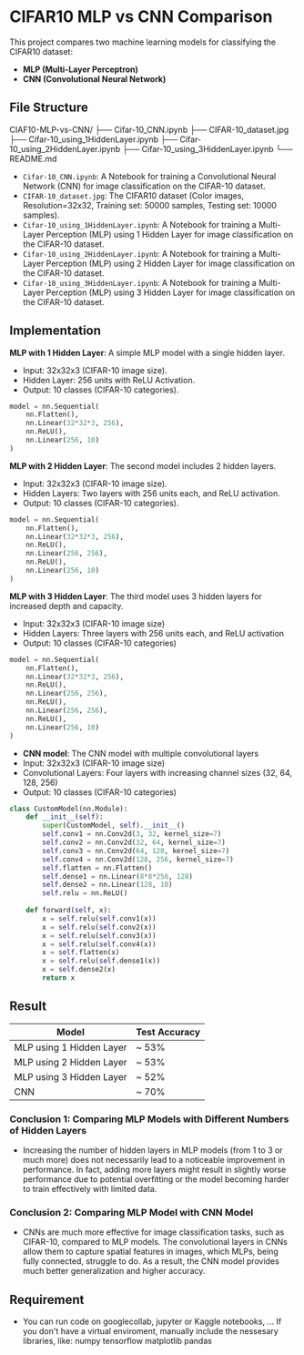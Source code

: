 # CIFAR10 MLP vs CNN Comparison

This project compares two machine learning models for classifying the CIFAR10 dataset:
- **MLP (Multi-Layer Perceptron)**
- **CNN (Convolutional Neural Network)**

## File Structure

CIAF10-MLP-vs-CNN/
├── Cifar-10_CNN.ipynb
├── CIFAR-10_dataset.jpg
├── Cifar-10_using_1HiddenLayer.ipynb
├── Cifar-10_using_2HiddenLayer.ipynb
├── Cifar-10_using_3HiddenLayer.ipynb
└── README.md

- `Cifar-10_CNN.ipynb`: A Notebook for training a Convolutional Neural Network (CNN) for image classification on the CIFAR-10 dataset.
- `CIFAR-10_dataset.jpg`: The CIFAR10 dataset (Color images, Resolution=32x32, Training set: 50000 samples, Testing set: 10000 samples).
- `Cifar-10_using_1HiddenLayer.ipynb`: A Notebook for training a Multi-Layer Perception (MLP) using 1 Hidden Layer for image classification on the CIFAR-10 dataset.
- `Cifar-10_using_2HiddenLayer.ipynb`: A Notebook for training a Multi-Layer Perception (MLP) using 2 Hidden Layer for image classification on the CIFAR-10 dataset.
- `Cifar-10_using_3HiddenLayer.ipynb`: A Notebook for training a Multi-Layer Perception (MLP) using 3 Hidden Layer for image classification on the CIFAR-10 dataset.

## Implementation

**MLP with 1 Hidden Layer**: A simple MLP model with a single hidden layer.
- Input: 32x32x3 (CIFAR-10 image size).
- Hidden Layer: 256 units with ReLU Activation.
- Output: 10 classes (CIFAR-10 categories).

```python
model = nn.Sequential(
    nn.Flatten(), 
    nn.Linear(32*32*3, 256),
    nn.ReLU(),
    nn.Linear(256, 10)
)
```

**MLP with 2 Hidden Layer**: The second model includes 2 hidden layers.
- Input: 32x32x3 (CIFAR-10 image size).
- Hidden Layers: Two layers with 256 units each, and ReLU activation.
- Output: 10 classes (CIFAR-10 categories).

```python
model = nn.Sequential(
    nn.Flatten(), 
    nn.Linear(32*32*3, 256),
    nn.ReLU(),
    nn.Linear(256, 256),
    nn.ReLU(),
    nn.Linear(256, 10)
)
```

**MLP with 3 Hidden Layer**: The third model uses 3 hidden layers for increased depth and capacity.
- Input: 32x32x3 (CIFAR-10 image size)
- Hidden Layers: Three layers with 256 units each, and ReLU activation
- Output: 10 classes (CIFAR-10 categories)

```python
model = nn.Sequential(
    nn.Flatten(), 
    nn.Linear(32*32*3, 256),
    nn.ReLU(),
    nn.Linear(256, 256),
    nn.ReLU(),
    nn.Linear(256, 256),
    nn.ReLU(),
    nn.Linear(256, 10)
)
```

- **CNN model**: The CNN model with multiple convolutional layers
- Input: 32x32x3 (CIFAR-10 image size)
- Convolutional Layers: Four layers with increasing channel sizes (32, 64, 128, 256)
- Output: 10 classes (CIFAR-10 categories)

```python
class CustomModel(nn.Module):
    def __init__(self):
        super(CustomModel, self).__init__()
        self.conv1 = nn.Conv2d(3, 32, kernel_size=7)
        self.conv2 = nn.Conv2d(32, 64, kernel_size=7)
        self.conv3 = nn.Conv2d(64, 128, kernel_size=7)
        self.conv4 = nn.Conv2d(128, 256, kernel_size=7)
        self.flatten = nn.Flatten()
        self.dense1 = nn.Linear(8*8*256, 128)
        self.dense2 = nn.Linear(128, 10)
        self.relu = nn.ReLU()
        
    def forward(self, x):
        x = self.relu(self.conv1(x))
        x = self.relu(self.conv2(x))
        x = self.relu(self.conv3(x))
        x = self.relu(self.conv4(x))
        x = self.flatten(x)
        x = self.relu(self.dense1(x))
        x = self.dense2(x)
        return x
```

## Result 

| Model                     | Test Accuracy |
|---------------------------|---------------|
| MLP using 1 Hidden Layer  |    ~ 53%      |
| MLP using 2 Hidden Layer  |    ~ 53%      | 
| MLP using 3 Hidden Layer  |    ~ 52%      |
| CNN                       |    ~ 70%      |

### Conclusion 1: Comparing MLP Models with Different Numbers of Hidden Layers
- Increasing the number of hidden layers in MLP models (from 1 to 3 or much more) does not necessarily lead to a noticeable improvement in performance. In fact, adding more layers might result in slightly worse performance due to potential overfitting or the model becoming harder to train effectively with limited data.

### Conclusion 2: Comparing MLP Model with CNN Model
- CNNs are much more effective for image classification tasks, such as CIFAR-10, compared to MLP models. The convolutional layers in CNNs allow them to capture spatial features in images, which MLPs, being fully connected, struggle to do. As a result, the CNN model provides much better generalization and higher accuracy.

## Requirement

- You can run code on googlecollab, jupyter or Kaggle notebooks, ... If you don't have a virtual enviroment, manually include the nessesary libraries, like:
numpy
tensorflow
matplotlib
pandas